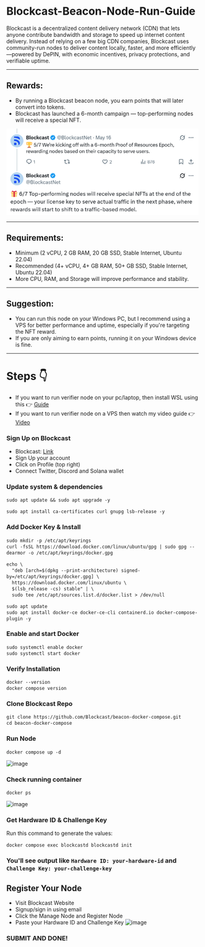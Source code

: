 # Blockcast-Beacon-Node-Run-Guide

Blockcast is a decentralized content delivery network (CDN) that lets anyone contribute bandwidth and storage to speed up internet content delivery. Instead of relying on a few big CDN companies, Blockcast uses community-run nodes to deliver content locally, faster, and more efficiently—powered by DePIN, with economic incentives, privacy protections, and verifiable uptime.

---

## Rewards:

- By running a Blockcast beacon node, you earn points that will later convert into tokens.
- Blockcast has launched a 6-month campaign — top-performing nodes will receive a special NFT.

![image alt](https://github.com/CryptoGurujiOG/Blockcast-Beacon-Node-Run-Guide/blob/2f93f1b9e23d7ef1e1462536dc72cd57d0e951f5/Screenshot%201.png)

---

## Requirements:

- Minimum (2 vCPU, 2 GB RAM, 20 GB SSD, Stable Internet, Ubuntu 22.04)
- Recommended (4+ vCPU, 4+ GB RAM, 50+ GB SSD, Stable Internet, Ubuntu 22.04)
- More CPU, RAM, and Storage will improve performance and stability.

---

## Suggestion:

- You can run this node on your Windows PC, but I recommend using a VPS for better performance and uptime, especially if you're targeting the NFT reward.
- If you are only aiming to earn points, running it on your Windows device is fine.

---

# Steps 👇

- If you want to run verifier node on your pc/laptop, then install WSL using this 👉 [Guide](https://github.com/CryptoGurujiOG/Install-Ubuntu-on-Windows-using-WSL)
- If you want to run verifier node on a VPS then watch my video guide 👉 [Video](https://youtu.be/NK431xjj7yA)

### Sign Up on Blockcast

- Blockcast: [Link](https://app.blockcast.network?referral-code=mRETBw)
- Sign Up your account
- Click on Profile (top right)
- Connect Twitter, Discord and Solana wallet

### Update system & dependencies 
```
sudo apt update && sudo apt upgrade -y
```

```
sudo apt install ca-certificates curl gnupg lsb-release -y
```

### Add Docker Key & Install 
```
sudo mkdir -p /etc/apt/keyrings
curl -fsSL https://download.docker.com/linux/ubuntu/gpg | sudo gpg --dearmor -o /etc/apt/keyrings/docker.gpg

```

```
echo \
  "deb [arch=$(dpkg --print-architecture) signed-by=/etc/apt/keyrings/docker.gpg] \
  https://download.docker.com/linux/ubuntu \
  $(lsb_release -cs) stable" | \
  sudo tee /etc/apt/sources.list.d/docker.list > /dev/null
```

```
sudo apt update
sudo apt install docker-ce docker-ce-cli containerd.io docker-compose-plugin -y
```

### Enable and start Docker 
```
sudo systemctl enable docker
sudo systemctl start docker
```


### Verify Installation
```
docker --version
docker compose version
```

### Clone Blockcast Repo 
```
git clone https://github.com/Blockcast/beacon-docker-compose.git
cd beacon-docker-compose
```

### Run Node 
```
docker compose up -d
```

![image](https://github.com/user-attachments/assets/484f3a4a-73fb-4fd5-ac65-205738039ce5)


### Check running container 
```
docker ps
```
![image](https://github.com/user-attachments/assets/4ef4d547-5ab2-41d2-8876-1b0da80b4e7b)


### Get Hardware ID & Challenge Key
Run this command to generate the values:
```
docker compose exec blockcastd blockcastd init
```

### You'll see output like `Hardware ID: your-hardware-id` and `Challenge Key: your-challenge-key`


## Register Your Node
* Visit Blockcast Website
* Signup/sign in using email
* Click the Manage Node and Register Node
* Paste your Hardware ID and Challenge Key
![image](https://github.com/user-attachments/assets/6199c816-d925-414b-b86f-a5a9f3c1c8dd)

### SUBMIT AND DONE! 

